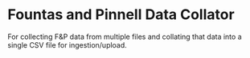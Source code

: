 # Fountas and Pinnell Data Collator
For collecting F&P data from multiple files and collating that data into a single CSV file for ingestion/upload. 

